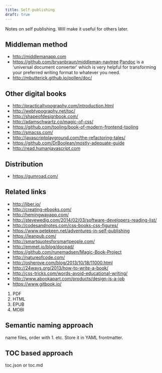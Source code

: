 ```yaml
---
title: Self-publishing
draft: true
---
```


Notes on self publishing. Will make it useful for others later.

## Middleman method

- http://middlemanapp.com
- https://github.com/bryanbraun/middleman-navtree
[Pandoc](http://johnmacfarlane.net/pandoc/) is a 'universal document converter' which is very helpful for transforming your preferred writing format to whatever you need.
- http://mbutterick.github.io/pollen/doc/

## Other digital books

- http://practicaltypography.com/introduction.html
- http://webtypography.net/toc/
- http://shapeofdesignbook.com/
- http://adamschwartz.co/magic-of-css/
- https://github.com/tooling/book-of-modern-frontend-tooling
- http://smacss.com/
- http://javascriptplayground.com/the-refactoring-tales/
- https://github.com/DrBoolean/mostly-adequate-guide
- http://read.humanjavascript.com

## Distribution

- https://gumroad.com/

## Related links

- http://liber.io/
- http://creating-ebooks.com/
- http://hemingwayapp.com/
- http://stevewedig.com/2014/02/03/software-developers-reading-list/
- http://codesandnotes.com/css-books-css-figures/
- https://www.petekeen.net/adventures-in-self-publishing
- https://leanpub.com/
- http://smartquotesforsmartpeople.com/
- http://emmet.io/blog/docpad/
- https://github.com/runemadsen/Magic-Book-Project
- http://natureofcode.com/
- http://osherove.com/blog/2013/10/18/11000.html
- http://24ways.org/2013/how-to-write-a-book/
- http://css-tricks.com/words-avoid-educational-writing/
- http://www.abookapart.com/products/design-is-a-job
- https://www.gitbook.io/

1. PDF
2. HTML
3. EPUB
4. MOBI

## Semantic naming approach

name files, order with 1. etc. Store it in YAML frontmatter.

## TOC based approach

toc.json or toc.md
